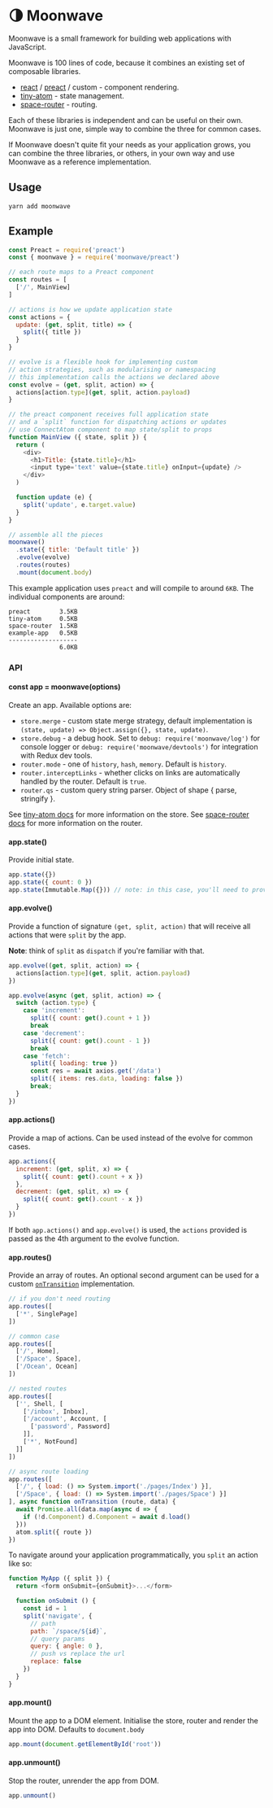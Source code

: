 # 🌗 Moonwave

Moonwave is a small framework for building web applications with JavaScript.

Moonwave is 100 lines of code, because it combines an existing set of composable libraries.

* [react](https://reactjs.org/) / [preact](https://preactjs.com/) / custom - component rendering.
* [tiny-atom](https://qubitproducts.github.io/tiny-atom) - state management.
* [space-router](https://github.com/KidkArolis/space-router) - routing.

Each of these libraries is independent and can be useful on their own. Moonwave is just one, simple way to combine the three for common cases.

If Moonwave doesn't quite fit your needs as your application grows, you can combine the three libraries, or others, in your own way and use Moonwave as a reference implementation.

## Usage

    yarn add moonwave

## Example

```js
const Preact = require('preact')
const { moonwave } = require('moonwave/preact')

// each route maps to a Preact component
const routes = [
  ['/', MainView]
]

// actions is how we update application state
const actions = {
  update: (get, split, title) => {
    split({ title })
  }
}

// evolve is a flexible hook for implementing custom
// action strategies, such as modularising or namespacing
// this implementation calls the actions we declared above
const evolve = (get, split, action) => {
  actions[action.type](get, split, action.payload)
}

// the preact component receives full application state
// and a `split` function for dispatching actions or updates
// use ConnectAtom component to map state/split to props
function MainView ({ state, split }) {
  return (
    <div>
      <h1>Title: {state.title}</h1>
      <input type='text' value={state.title} onInput={update} />
    </div>
  )

  function update (e) {
    split('update', e.target.value)
  }
}

// assemble all the pieces
moonwave()
  .state({ title: 'Default title' })
  .evolve(evolve)
  .routes(routes)
  .mount(document.body)
```

This example application uses `preact` and will compile to around `6KB`. The individual components are around:

```
preact        3.5KB
tiny-atom     0.5KB
space-router  1.5KB
example-app   0.5KB
-------------------
              6.0KB
```

### API

#### const app = moonwave(options)

Create an app. Available options are:

* `store.merge` - custom state merge strategy, default implementation is `(state, update) => Object.assign({}, state, update)`.
* `store.debug` - a debug hook. Set to `debug: require('moonwave/log')` for console logger or `debug: require('moonwave/devtools')` for integration with Redux dev tools.
* `router.mode` - one of `history`, `hash`, `memory`. Default is `history`.
* `router.interceptLinks` - whether clicks on links are automatically handled by the router. Default is `true`.
* `router.qs` - custom query string parser. Object of shape { parse, stringify }.

See [tiny-atom docs](https://github.com/QubitProducts/tiny-atom) for more information on the store. See [space-router docs](https://github.com/KidkArolis/space-router) for more information on the router.

#### app.state()

Provide initial state.

```js
app.state({})
app.state({ count: 0 })
app.state(Immutable.Map({})) // note: in this case, you'll need to provide a custom store.merge function
```

#### app.evolve()

Provide a function of signature `(get, split, action)` that will receive all actions that were `split` by the app.

**Note**: think of `split` as `dispatch` if you're familiar with that.

```js
app.evolve((get, split, action) => {
  actions[action.type](get, split, action.payload)
})

app.evolve(async (get, split, action) => {
  switch (action.type) {
    case 'increment':
      split({ count: get().count + 1 })
      break
    case 'decrement':
      split({ count: get().count - 1 })
      break
    case 'fetch':
      split({ loading: true })
      const res = await axios.get('/data')
      split({ items: res.data, loading: false })
      break;
  }
})
```

#### app.actions()

Provide a map of actions. Can be used instead of the evolve for common cases.

```js
app.actions({
  increment: (get, split, x) => {
    split({ count: get().count + x })
  },
  decrement: (get, split, x) => {
    split({ count: get().count - x })
  }
})
```

If both `app.actions()` and `app.evolve()` is used, the `actions` provided is passed as the 4th argument to the evolve function.

#### app.routes()

Provide an array of routes. An optional second argument can be used for a custom [`onTransition`](https://github.com/KidkArolis/space-router#startontransition) implementation.

```js
// if you don't need routing
app.routes([
  ['*', SinglePage]
])

// common case
app.routes([
  ['/', Home],
  ['/Space', Space],
  ['/Ocean', Ocean]
])

// nested routes
app.routes([
  ['', Shell, [
    ['/inbox', Inbox],
    ['/account', Account, [
      ['password', Password]
    ]],
    ['*', NotFound]
  ]]
])

// async route loading
app.routes([
  ['/', { load: () => System.import('./pages/Index') }],
  ['/Space', { load: () => System.import('./pages/Space') }]
], async function onTransition (route, data) {
  await Promise.all(data.map(async d => {
    if (!d.Component) d.Component = await d.load()
  }))
  atom.split({ route })
})
```

To navigate around your application programmatically, you `split` an action like so:

```js
function MyApp ({ split }) {
  return <form onSubmit={onSubmit}>...</form>

  function onSubmit () {
    const id = 1
    split('navigate', {
      // path
      path: `/space/${id}`,
      // query params
      query: { angle: 0 },
      // push vs replace the url
      replace: false
    })
  }
}
```

#### app.mount()

Mount the app to a DOM element. Initialise the store, router and render the app into DOM. Defaults to `document.body`

```js
app.mount(document.getElementById('root'))
```

#### app.unmount()

Stop the router, unrender the app from DOM.

```js
app.unmount()
```